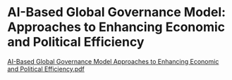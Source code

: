 # AI-Based Global Governance Model: Approaches to Enhancing Economic and Political Efficiency 
[AI-Based Global Governance Model Approaches to Enhancing Economic and Political Efficiency.pdf](https://github.com/user-attachments/files/18956963/AI-Based.Global.Governance.Model.Approaches.to.Enhancing.Economic.and.Political.Efficiency.pdf)
